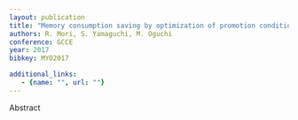 ```yaml
---
layout: publication
title: "Memory consumption saving by optimization of promotion condition of generational GC in android"
authors: R. Mori, S. Yamaguchi, M. Oguchi
conference: GCCE
year: 2017
bibkey: MYO2017

additional_links:
   - {name: "", url: ""}
---
```

Abstract
